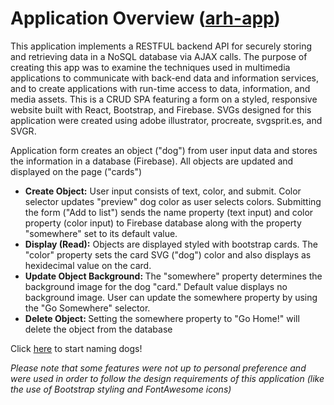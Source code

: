 # Application Overview ([arh-app](https://arh-final.web.app))
This application implements a RESTFUL backend API for securely storing and retrieving data in a NoSQL database via AJAX calls. The purpose of creating this app was to examine the techniques used in multimedia applications to communicate with back-end data and information services, and to create applications with run-time access to data, information, and media assets. This is a CRUD SPA featuring a form on a styled, responsive website built with React, Bootstrap, and Firebase. SVGs designed for this application were created using adobe illustrator, procreate, svgsprit.es, and SVGR. 
>
Application form creates an object ("dog") from user input data and stores the information in a database (Firebase). All objects are updated and displayed on the page ("cards")
<ul>
<li><strong>Create Object:</strong> User input consists of text, color, and submit. Color selector updates "preview" dog color as user selects colors. Submitting the form ("Add to list") sends the name property (text input) and color property (color input) to Firebase database along with the property "somewhere" set to its default value.</li>
 <li><strong>Display (Read):</strong> Objects are displayed styled with bootstrap cards. The "color" property sets the card SVG ("dog") color and also displays as hexidecimal value on the card.</li>
 <li><strong>Update Object Background: </strong>
The "somewhere" property determines the background image for the dog "card." Default value displays no background image. User can update the somewhere property by using the "Go Somewhere" selector. </li>
 <li><strong>Delete Object: </strong> Setting the somewhere property to "Go Home!" will delete the object from the database  </li>
 </ul>


Click [here](https://arh-final.web.app) to start naming dogs!
>
*Please note that some features were not up to personal preference and were used in order to follow the design requirements of this application (like the use of Bootstrap styling and FontAwesome icons)*
